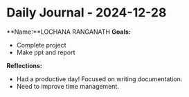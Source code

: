 # Daily Journal - 2024-12-28

**Name:**LOCHANA RANGANATH
**Goals:**
- Complete project 
- Make ppt and report

**Reflections:**
- Had a productive day! Focused on writing documentation.
- Need to improve time management.

